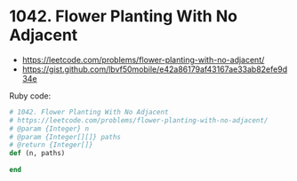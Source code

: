 # 1042. Flower Planting With No Adjacent

- https://leetcode.com/problems/flower-planting-with-no-adjacent/
- https://gist.github.com/lbvf50mobile/e42a86179af43167ae33ab82efe9d34e

Ruby code: 
```Ruby
# 1042. Flower Planting With No Adjacent
# https://leetcode.com/problems/flower-planting-with-no-adjacent/
# @param {Integer} n
# @param {Integer[][]} paths
# @return {Integer[]}
def (n, paths)
    
end
```